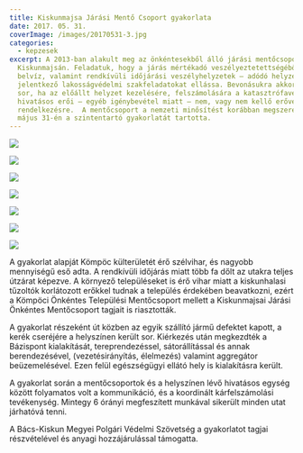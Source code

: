 ```yaml
---
title: Kiskunmajsa Járási Mentő Csoport gyakorlata
date: 2017. 05. 31.
coverImage: /images/20170531-3.jpg
categories:
  - kepzesek
excerpt: A 2013-ban alakult meg az önkéntesekből álló járási mentőcsoport
  Kiskunmajsán. Feladatuk, hogy a járás mértékadó veszélyeztetettségéből –
  belvíz, valamint rendkívüli időjárási veszélyhelyzetek – adódó helyzetek során
  jelentkező lakosságvédelmi szakfeladatokat ellássa. Bevonásukra akkor kerül
  sor, ha az előállt helyzet kezelésére, felszámolására a katasztrófavédelem
  hivatásos erői – egyéb igénybevétel miatt – nem, vagy nem kellő erővel állnak
  rendelkezésre.  A mentőcsoport a nemzeti minősítést korábban megszerezte,
  május 31-én a szintentartó gyakorlatát tartotta.
---
```



![](/images/20170531-1.jpg)

![](/images/20170531-2.jpg)

![](/images/20170531-4.jpg)

![](/images/20170531-5.jpg)

![](/images/20170531-6.jpg)

![](/images/20170531-7.jpg)

![](/images/20170531-8.jpg)

A gyakorlat alapját Kömpöc külterületét érő szélvihar, és nagyobb mennyiségű eső adta. A rendkívüli időjárás miatt több fa dőlt az utakra teljes útzárat képezve. A környező településeket is érő vihar miatt a kiskunhalasi tűzoltók korlátozott erőkkel tudnak a település érdekében beavatkozni, ezért a Kömpöci Önkéntes Települési Mentőcsoport mellett a Kiskunmajsai Járási Önkéntes Mentőcsoport tagjait is riasztották.

A gyakorlat részeként út közben az egyik szállító jármű defektet kapott, a kerék cseréjére a helyszínen került sor. Kiérkezés után megkezdték a Bázispont kialakítását, tereprendezéssel, sátorállítással és annak berendezésével, (vezetésirányítás, élelmezés) valamint aggregátor beüzemelésével. Ezen felül egészségügyi ellátó hely is kialakításra került. 

A gyakorlat során a mentőcsoportok és a helyszínen lévő hivatásos egység között folyamatos volt a kommunikáció, és a koordinált kárfelszámolási tevékenység. Mintegy 6 órányi megfeszített munkával sikerült minden utat járhatóvá tenni.

A Bács-Kiskun Megyei Polgári Védelmi Szövetség a gyakorlatot tagjai részvételével és anyagi hozzájárulással támogatta.
